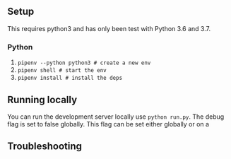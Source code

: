 ## Setup

This requires python3 and has only been test with Python 3.6 and 3.7.

### Python 
1. `pipenv --python python3 # create a new env`
1. `pipenv shell # start the env`
1. `pipenv install # install the deps`

## Running locally

You can run the development server locally use `python run.py`. The debug flag is set to false globally. This flag can be set either globally or on a  


## Troubleshooting
